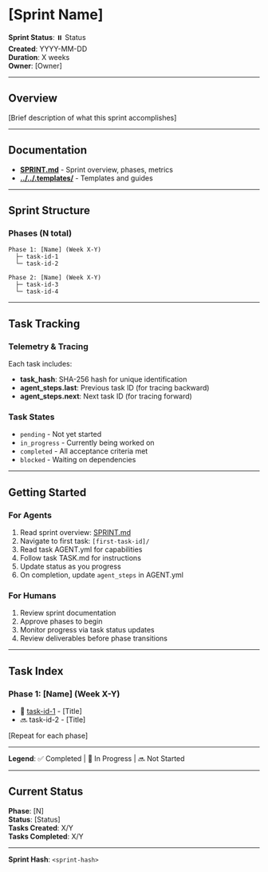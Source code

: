 # [Sprint Name]

**Sprint Status**: ⏸️ Status  
**Created**: YYYY-MM-DD  
**Duration**: X weeks  
**Owner**: [Owner]

---

## Overview

[Brief description of what this sprint accomplishes]

---

## Documentation

- **[SPRINT.md](./SPRINT.md)** - Sprint overview, phases, metrics
- **[../../.templates/](../../.templates/)** - Templates and guides

---

## Sprint Structure

### Phases (N total)

```
Phase 1: [Name] (Week X-Y)
  ├─ task-id-1
  └─ task-id-2

Phase 2: [Name] (Week X-Y)
  ├─ task-id-3
  └─ task-id-4
```

---

## Task Tracking

### Telemetry & Tracing

Each task includes:
- **task_hash**: SHA-256 hash for unique identification
- **agent_steps.last**: Previous task ID (for tracing backward)
- **agent_steps.next**: Next task ID (for tracing forward)

### Task States

- `pending` - Not yet started
- `in_progress` - Currently being worked on
- `completed` - All acceptance criteria met
- `blocked` - Waiting on dependencies

---

## Getting Started

### For Agents

1. Read sprint overview: [SPRINT.md](./SPRINT.md)
2. Navigate to first task: `[first-task-id]/`
3. Read task AGENT.yml for capabilities
4. Follow task TASK.md for instructions
5. Update status as you progress
6. On completion, update `agent_steps` in AGENT.yml

### For Humans

1. Review sprint documentation
2. Approve phases to begin
3. Monitor progress via task status updates
4. Review deliverables before phase transitions

---

## Task Index

### Phase 1: [Name] (Week X-Y)
- 📝 [task-id-1](./task-id-1/) - [Title]
- 🔜 task-id-2 - [Title]

[Repeat for each phase]

---

**Legend**: ✅ Completed | 📝 In Progress | 🔜 Not Started

---

## Current Status

**Phase**: [N]  
**Status**: [Status]  
**Tasks Created**: X/Y  
**Tasks Completed**: X/Y

---

**Sprint Hash**: `<sprint-hash>`
